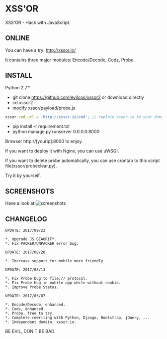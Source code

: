 # XSS'OR
XSS'OR - Hack with JavaScript.

## ONLINE
You can have a try:
http://xssor.io/

It contains three major modules: Encode/Decode, Codz, Probe.

## INSTALL

Python 2.7.*

* git clone https://github.com/evilcos/xssor2 or download directly
* cd xssor2
* modify xssor/payload/probe.js
```javascript
xssor.cmd_url = 'http://xssor.io/cmd'; // replace xssor.io to your domain or ip address
```
* pip install -r requirement.txt
* python manage.py runserver 0.0.0.0:8000

Browser http://[yourip]:8000 to enjoy.

If you want to deploy it with Nginx, you can use uWSGI.

If you want to delete probe automatically, you can use crontab to this script file(xssor/probeclear.py).

Try it by yourself.

## SCREENSHOTS

Have a look at ![screenshots](https://github.com/evilcos/xssor2/tree/master/screenshots)

## CHANGELOG

```
UPDATE: 2017/09/23

*. Upgrade JS BEAURIFY.
*. Fix PACKER/UNPACKER error bug.

UPDATE: 2017/08/20

*. Increase support for mobile more friendly.

UPDATE: 2017/08/13

*. Fix Probe bug to file:// protocol.
*. Fix Probe bug in mobile app while without cookie.
*. Improve Probe Status.

UPDATE: 2017/05/07

*. Encode/Decode, enhanced.
*. Codz, enhanced.
*. Probe, free to try.
*. Complete rewriting with Python, Django, Bootstrap, jQuery, ...
*. Independent domain: xssor.io.
```

BE EVIL, DON'T BE BAD.
